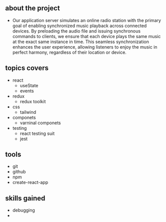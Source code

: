## about the project 
- Our application server simulates an online radio station with the primary goal of enabling synchronized music playback across connected devices. By preloading the audio file and issuing synchronous commands to clients, we ensure that each device plays the same music at the exact same instance in time. This seamless synchronization enhances the user experience, allowing listeners to enjoy the music in perfect harmony, regardless of their location or device.

## topics covers 
- react 
    - useState 
    - events 
- redux 
    - redux toolkit 
- css 
    - tailwind 
- componets 
    - varninal componets 
- testing 
    - react testing suit 
    - jest 

## tools 
- git 
- github
- npm 
- create-react-app 


## skills gained 
- debugging 
- 